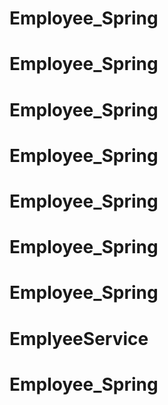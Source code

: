 # Employee_Spring
# Employee_Spring
# Employee_Spring
# Employee_Spring
# Employee_Spring
# Employee_Spring
# Employee_Spring
# EmplyeeService
# Employee_Spring

